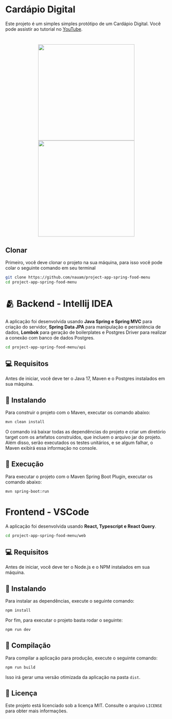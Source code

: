 # Cardápio Digital

Este projeto é um simples simples protótipo de um Cardápio Digital. Você pode assistir ao tutorial no [YouTube](https://www.youtube.com/@kipperdev). 

<h1 align="center">
    <img src="https://github.com/nauam/project-app-spring-food-menu/blob/main/assets/tela-home.jpg?raw=true" width="300"/>
    <img src="https://github.com/nauam/project-app-spring-food-menu/blob/main/assets/tela-modal.png?raw=true" width="300"/>
</h1>

## Clonar
Primeiro, você deve clonar o projeto na sua máquina, para isso você
pode colar o seguinte comando em seu terminal

```bash
git clone https://github.com/nauam/project-app-spring-food-menu
cd project-app-spring-food-menu
```

# 🫂 Backend - Intellij IDEA

A aplicação foi desenvolvida usando **Java Spring e Spring MVC** para criação do servidor, **Spring Data JPA** para manipulação e persistência de dados, **Lombok** para geração de boilerplates e Postgres Driver para realizar a conexão com banco de dados Postgres.

```bash
cd project-app-spring-food-menu/api
```

## 💻 Requisitos

Antes de iniciar, você deve ter o Java 17, Maven e o Postgres instalados em sua máquina.

## 🚀 Instalando

Para construir o projeto com o Maven, executar os comando abaixo:

```bash
mvn clean install
```

O comando irá baixar todas as dependências do projeto e criar um diretório target com os artefatos construídos, que incluem o arquivo jar do projeto. Além disso, serão executados os testes unitários, e se algum falhar, o Maven exibirá essa informação no console.

## 🚀 Execução

Para executar o projeto com o Maven Spring Boot Plugin, executar os comando abaixo:

```bash
mvn spring-boot:run
```

# Frontend - VSCode

A aplicação foi desenvolvida usando **React, Typescript e React Query**.

```bash
cd project-app-spring-food-menu/web
```

## 💻 Requisitos

Antes de iniciar, você deve ter o Node.js e o NPM instalados em sua máquina.

## 🚀 Instalando

Para instalar as dependências, execute o seguinte comando:

```bash
npm install
```

Por fim, para executar o projeto basta rodar o seguinte:

```bash
npm run dev
```

## 🔧 Compilação

Para compilar a aplicação para produção, execute o seguinte comando:

```bash
npm run build
```
Isso irá gerar uma versão otimizada da aplicação na pasta `dist`.

## 📝 Licença

Este projeto está licenciado sob a licença MIT. Consulte o arquivo `LICENSE` para obter mais informações.
